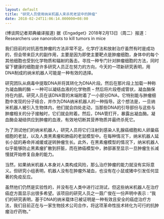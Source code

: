```yaml
---
layout: default
title: "研究人员使用纳米机器人来杀死老鼠中的肿瘤"
date: 2018-02-24T11:06:14.000000+08:00
---
```


(博谈网记者郑典编译报道) 据《Engadget》2018年2月13日（周二）报道：Researchers use nanorobots to kill tumors in mice

我们目前的对抗恶性肿瘤的方法非常不足。化学疗法和放射治疗虽然有时是成功的，但会带来巨大的副作用，主要是因为即使主要靶点是肿瘤细胞，身体中的每个其他细胞也受到化学物质和辐射的轰击。寻找一种专门针对肿瘤细胞的方法，同时留下健康的细胞是许多研究人员正在努力的方向，今天的一项新研究表明，用DNA制成的纳米机器人可能是一种有效的选择。

研究团队从病毒中提取DNA并将其转化为DNA片段。然后在那片段上加载一种称为凝血酶的酶 – 一种可以凝结血液的化学物质 – 然后将片段卷成管状，凝血酶保持在内部。研究人员在该DNA管的末端附着了一小部分DNA，它特别能与肿瘤细胞中发现的分子结合，并作为DNA纳米机器人的一种指导。这个想法是，一旦纳米机器人被引入生物体内，他们就会四处走动，当那些DNA的引导部份与这些与肿瘤相关的分子接触时，它们就会附着。然后，DNA管打开，暴露出凝血酶。凝血酶会凝结供应到肿瘤的血液，有效地切断其营养物质并最终杀死它。

为了测试他们的纳米机器人，研究人员将它们注射到感染人乳腺癌细胞和人卵巢癌细胞的老鼠，以及人类黑素瘤和肺癌的老鼠模型中。在每种情况下，纳米机器人延长小鼠的寿命并减缓或逆转肿瘤生长。此外，在黑素瘤模型的情况下，纳米机器人似乎能够防止黑素瘤扩散到肝脏，而在肺癌模型中，肺部甚至显示一旦肿瘤生长减慢就开始修复自身的能力。

当然，如果纳米机器人本身对人类构成风险，那么治疗肿瘤的能力就没有实际意义。但研究小组表明，机器人没有在肿瘤外凝血，也没有在小鼠或猪中引发任何显著的免疫反应。

虽然他们仍然是实验性的，并没有在人类中进行过测试，但这些纳米机器人在治疗癌症方面显示出很多希望。该项目的研究人员之一聂广俊在一份声明中表示 : “我们的研究表明，基于DNA的纳米载体已被证明是一种有效且安全的癌症治疗方法，我们目前正在与一家生物技术公司合作，将这项革命性技术转化为可行的抗肿瘤治疗药物。”

